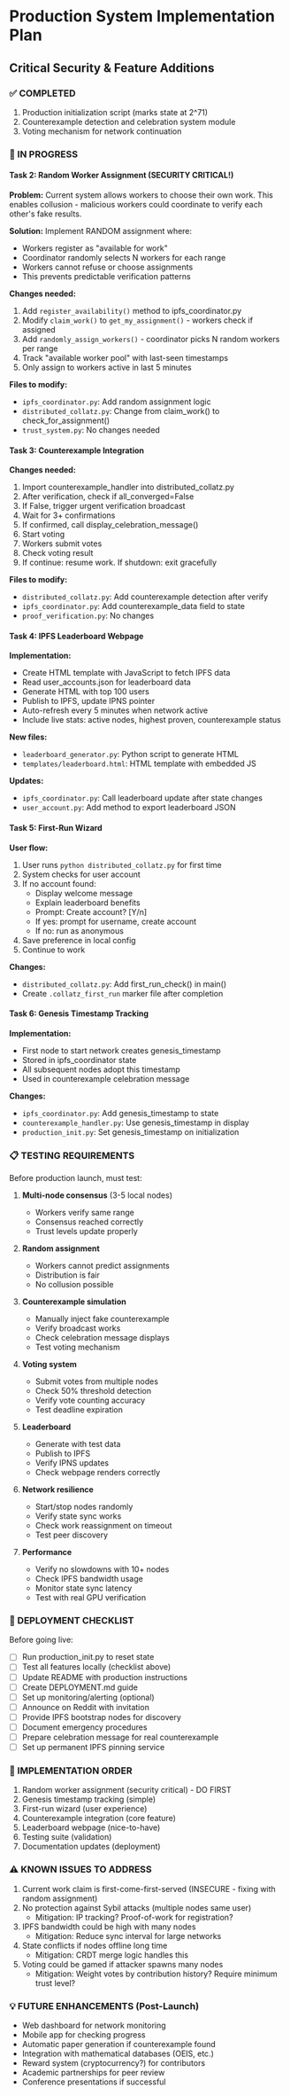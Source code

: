 # Production System Implementation Plan

## Critical Security & Feature Additions

### ✅ COMPLETED
1. Production initialization script (marks state at 2^71)
2. Counterexample detection and celebration system module
3. Voting mechanism for network continuation

### 🔄 IN PROGRESS

#### Task 2: Random Worker Assignment (SECURITY CRITICAL!)

**Problem:** Current system allows workers to choose their own work. This enables collusion - malicious workers could coordinate to verify each other's fake results.

**Solution:** Implement RANDOM assignment where:
- Workers register as "available for work"
- Coordinator randomly selects N workers for each range
- Workers cannot refuse or choose assignments
- This prevents predictable verification patterns

**Changes needed:**
1. Add `register_availability()` method to ipfs_coordinator.py
2. Modify `claim_work()` to `get_my_assignment()` - workers check if assigned
3. Add `randomly_assign_workers()` - coordinator picks N random workers per range
4. Track "available worker pool" with last-seen timestamps
5. Only assign to workers active in last 5 minutes

**Files to modify:**
- `ipfs_coordinator.py`: Add random assignment logic
- `distributed_collatz.py`: Change from claim_work() to check_for_assignment()
- `trust_system.py`: No changes needed

#### Task 3: Counterexample Integration

**Changes needed:**
1. Import counterexample_handler into distributed_collatz.py
2. After verification, check if all_converged=False
3. If False, trigger urgent verification broadcast
4. Wait for 3+ confirmations
5. If confirmed, call display_celebration_message()
6. Start voting
7. Workers submit votes
8. Check voting result
9. If continue: resume work. If shutdown: exit gracefully

**Files to modify:**
- `distributed_collatz.py`: Add counterexample detection after verify
- `ipfs_coordinator.py`: Add counterexample_data field to state
- `proof_verification.py`: No changes

#### Task 4: IPFS Leaderboard Webpage

**Implementation:**
- Create HTML template with JavaScript to fetch IPFS data
- Read user_accounts.json for leaderboard data
- Generate HTML with top 100 users
- Publish to IPFS, update IPNS pointer
- Auto-refresh every 5 minutes when network active
- Include live stats: active nodes, highest proven, counterexample status

**New files:**
- `leaderboard_generator.py`: Python script to generate HTML
- `templates/leaderboard.html`: HTML template with embedded JS

**Updates:**
- `ipfs_coordinator.py`: Call leaderboard update after state changes
- `user_account.py`: Add method to export leaderboard JSON

#### Task 5: First-Run Wizard

**User flow:**
1. User runs `python distributed_collatz.py` for first time
2. System checks for user account
3. If no account found:
   - Display welcome message
   - Explain leaderboard benefits
   - Prompt: Create account? [Y/n]
   - If yes: prompt for username, create account
   - If no: run as anonymous
4. Save preference in local config
5. Continue to work

**Changes:**
- `distributed_collatz.py`: Add first_run_check() in main()
- Create `.collatz_first_run` marker file after completion

#### Task 6: Genesis Timestamp Tracking

**Implementation:**
- First node to start network creates genesis_timestamp
- Stored in ipfs_coordinator state
- All subsequent nodes adopt this timestamp
- Used in counterexample celebration message

**Changes:**
- `ipfs_coordinator.py`: Add genesis_timestamp to state
- `counterexample_handler.py`: Use genesis_timestamp in display
- `production_init.py`: Set genesis_timestamp on initialization

### 📋 TESTING REQUIREMENTS

Before production launch, must test:

1. **Multi-node consensus** (3-5 local nodes)
   - Workers verify same range
   - Consensus reached correctly
   - Trust levels update properly

2. **Random assignment** 
   - Workers cannot predict assignments
   - Distribution is fair
   - No collusion possible

3. **Counterexample simulation**
   - Manually inject fake counterexample
   - Verify broadcast works
   - Check celebration message displays
   - Test voting mechanism

4. **Voting system**
   - Submit votes from multiple nodes
   - Check 50% threshold detection
   - Verify vote counting accuracy
   - Test deadline expiration

5. **Leaderboard**
   - Generate with test data
   - Publish to IPFS
   - Verify IPNS updates
   - Check webpage renders correctly

6. **Network resilience**
   - Start/stop nodes randomly
   - Verify state sync works
   - Check work reassignment on timeout
   - Test peer discovery

7. **Performance**
   - Verify no slowdowns with 10+ nodes
   - Check IPFS bandwidth usage
   - Monitor state sync latency
   - Test with real GPU verification

### 🚀 DEPLOYMENT CHECKLIST

Before going live:

- [ ] Run production_init.py to reset state
- [ ] Test all features locally (checklist above)
- [ ] Update README with production instructions
- [ ] Create DEPLOYMENT.md guide
- [ ] Set up monitoring/alerting (optional)
- [ ] Announce on Reddit with invitation
- [ ] Provide IPFS bootstrap nodes for discovery
- [ ] Document emergency procedures
- [ ] Prepare celebration message for real counterexample
- [ ] Set up permanent IPFS pinning service

### 📝 IMPLEMENTATION ORDER

1. Random worker assignment (security critical) - DO FIRST
2. Genesis timestamp tracking (simple)
3. First-run wizard (user experience)
4. Counterexample integration (core feature)
5. Leaderboard webpage (nice-to-have)
6. Testing suite (validation)
7. Documentation updates (deployment)

### ⚠️ KNOWN ISSUES TO ADDRESS

1. Current work claim is first-come-first-served (INSECURE - fixing with random assignment)
2. No protection against Sybil attacks (multiple nodes same user)
   - Mitigation: IP tracking? Proof-of-work for registration?
3. IPFS bandwidth could be high with many nodes
   - Mitigation: Reduce sync interval for large networks
4. State conflicts if nodes offline long time
   - Mitigation: CRDT merge logic handles this
5. Voting could be gamed if attacker spawns many nodes
   - Mitigation: Weight votes by contribution history? Require minimum trust level?

### 💡 FUTURE ENHANCEMENTS (Post-Launch)

- Web dashboard for network monitoring
- Mobile app for checking progress
- Automatic paper generation if counterexample found
- Integration with mathematical databases (OEIS, etc.)
- Reward system (cryptocurrency?) for contributors
- Academic partnerships for peer review
- Conference presentations if successful
